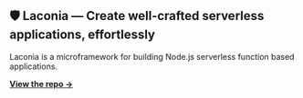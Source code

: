 ## 🛡️ Laconia — Create well-crafted serverless applications, effortlessly

Laconia is a microframework for building Node.js serverless function based applications.

**[View the repo →](https://github.com/nearst/laconia)**
